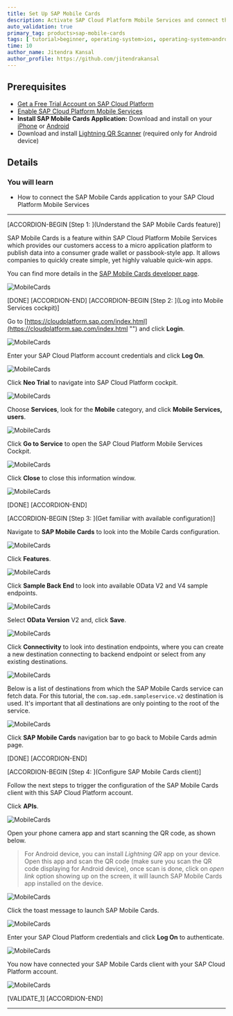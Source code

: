 ```yaml
---
title: Set Up SAP Mobile Cards
description: Activate SAP Cloud Platform Mobile Services and connect the SAP Mobile Cards application to your trial account.
auto_validation: true
primary_tag: products>sap-mobile-cards
tags: [ tutorial>beginner, operating-system>ios, operating-system>android, topic>mobile, products>sap-cloud-platform, products>sap-mobile-cards, software-product-function>sap-cloud-platform-mobile-services ]
time: 10
author_name: Jitendra Kansal
author_profile: https://github.com/jitendrakansal
---
```


## Prerequisites
- [Get a Free Trial Account on SAP Cloud Platform](hcp-create-trial-account)
- [Enable SAP Cloud Platform Mobile Services](fiori-ios-hcpms-setup)
- **Install SAP Mobile Cards Application:** Download and install on your [iPhone](https://itunes.apple.com/us/app/sap-content-to-go/id1168110623?mt=8) or [Android](https://play.google.com/store/apps/details?id=com.sap.content2go)
- Download and install [Lightning QR Scanner](https://play.google.com/store/apps/details?id=com.application_4u.qrcode.barcode.scanner.reader.flashlight&hl=en_IN) (required only for Android device)

## Details
### You will learn
  - How to connect the SAP Mobile Cards application to your SAP Cloud Platform Mobile Services

---

[ACCORDION-BEGIN [Step 1: ](Understand the SAP Mobile Cards feature)]

SAP Mobile Cards is a feature within SAP Cloud Platform Mobile Services which provides our customers access to a micro application platform to publish data into a consumer grade wallet or passbook-style app. It allows companies to quickly create simple, yet highly valuable quick-win apps.

You can find more details in the [SAP Mobile Cards developer page](https://developers.sap.com/topics/mobile-cards.html).

![MobileCards](MobileCards.png)


[DONE]
[ACCORDION-END]
[ACCORDION-BEGIN [Step 2: ](Log into Mobile Services cockpit)]

Go to [https://cloudplatform.sap.com/index.html](https://cloudplatform.sap.com/index.html "") and click **Login**.

![MobileCards](img_0.png)

Enter your SAP Cloud Platform account credentials and click **Log On**.

![MobileCards](img_000.png)

Click **Neo Trial** to navigate into SAP Cloud Platform cockpit.

![MobileCards](img_001.png)

Choose **Services**, look for the **Mobile** category, and click **Mobile Services, users**.  

![MobileCards](img_005.png)

Click **Go to Service** to open the SAP Cloud Platform Mobile Services Cockpit.

![MobileCards](img_006.png)

Click **Close** to close this information window.

![MobileCards](img_007.png)

[DONE]
[ACCORDION-END]

[ACCORDION-BEGIN [Step 3: ](Get familiar with available configuration)]

Navigate to **SAP Mobile Cards** to look into the Mobile Cards configuration.

![MobileCards](img_009.png)

Click **Features**.

![MobileCards](img_010.png)

Click **Sample Back End** to look into available OData V2 and V4 sample endpoints.

![MobileCards](img_010.1.png)

Select **OData Version** V2 and, click **Save**.

![MobileCards](img_010.2.png)

Click **Connectivity** to look into destination endpoints, where you can create a new destination connecting to backend endpoint or select from any existing destinations.

![MobileCards](img_011.png)

Below is a list of destinations from which the SAP Mobile Cards service can fetch data. For this tutorial, the `com.sap.edm.sampleservice.v2` destination is used. It's important that all destinations are only pointing to the root of the service.

![MobileCards](img_012.png)

Click **SAP Mobile Cards** navigation bar to go back to Mobile Cards admin page.

[DONE]
[ACCORDION-END]

[ACCORDION-BEGIN [Step 4: ](Configure SAP Mobile Cards client)]

Follow the next steps to trigger the configuration of the SAP Mobile Cards client with this SAP Cloud Platform account.

Click **APIs**.

![MobileCards](img_014.png)

Open your phone camera app and start scanning the QR code, as shown below.

>For Android device, you can install _Lightning QR_ app on your device. Open this app and scan the QR code (make sure you scan the QR code displaying for Android device), once scan is done, click on _open link_ option showing up on the screen, it will launch SAP Mobile Cards app installed on the device.

![MobileCards](img_015.png)

Click the toast message to launch SAP Mobile Cards.

![MobileCards](img_017.png)

Enter your SAP Cloud Platform credentials and click **Log On** to authenticate.

![MobileCards](img_018.png)

You now have connected your SAP Mobile Cards client with your SAP Cloud Platform account.

![MobileCards](img_019.png)

[VALIDATE_1]
[ACCORDION-END]

---
